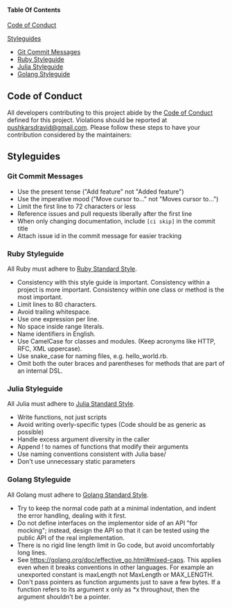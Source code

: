 #### Table Of Contents

[Code of Conduct](#code-of-conduct)

[Styleguides](#styleguides)
  * [Git Commit Messages](#git-commit-messages)
  * [Ruby Styleguide](#ruby-styleguide)
  * [Julia Styleguide](#julia-styleguide)
  * [Golang Styleguide](#golang-styleguide)

## Code of Conduct

All developers contributing to this project abide by the [Code of Conduct](CODE_OF_CONDUCT.md) defined for this project. Violations should be reported at  [pushkarsdravid@gmail.com](mailto:pushkarsdravid@gmail.com).
Please follow these steps to have your contribution considered by the maintainers:


## Styleguides

### Git Commit Messages

* Use the present tense ("Add feature" not "Added feature")
* Use the imperative mood ("Move cursor to..." not "Moves cursor to...")
* Limit the first line to 72 characters or less
* Reference issues and pull requests liberally after the first line
* When only changing documentation, include `[ci skip]` in the commit title
* Attach issue id in the commit message for easier tracking


### Ruby Styleguide

All Ruby must adhere to [Ruby Standard Style](https://rubystyle.guide/).

* Consistency with this style guide is important. Consistency within a project is more important. Consistency within one class or method is the most important.
* Limit lines to 80 characters.
* Avoid trailing whitespace.
* Use one expression per line.
* No space inside range literals.
* Name identifiers in English.
* Use CamelCase for classes and modules. (Keep acronyms like HTTP, RFC, XML uppercase).
* Use snake_case for naming files, e.g. hello_world.rb.
* Omit both the outer braces and parentheses for methods that are part of an internal DSL.

### Julia Styleguide

All Julia must adhere to [Julia Standard Style](https://docs.julialang.org/en/v1/manual/style-guide/).

* Write functions, not just scripts
* Avoid writing overly-specific types (Code should be as generic as possible)
* Handle excess argument diversity in the caller
* Append ! to names of functions that modify their arguments
* Use naming conventions consistent with Julia base/
* Don't use unnecessary static parameters


### Golang Styleguide

All Golang must adhere to [Golang Standard Style](https://golang.org/doc/effective_go.html/).

* Try to keep the normal code path at a minimal indentation, and indent the error handling, dealing with it first.
* Do not define interfaces on the implementor side of an API "for mocking"; instead, design the API so that it can be tested using the public API of the real implementation.
* There is no rigid line length limit in Go code, but avoid uncomfortably long lines.
* See https://golang.org/doc/effective_go.html#mixed-caps. This applies even when it breaks conventions in other languages. For example an unexported constant is maxLength not MaxLength or MAX_LENGTH.
* Don't pass pointers as function arguments just to save a few bytes. If a function refers to its argument x only as *x throughout, then the argument shouldn't be a pointer.